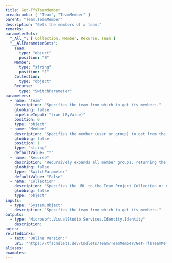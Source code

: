 ```yaml
---
title: Get-TfsTeamMember
breadcrumbs: [ "Team", "TeamMember" ]
parent: "Team.TeamMember"
description: "Gets the members of a team."
remarks: 
parameterSets: 
  "_All_": [ Collection, Member, Recurse, Team ] 
  "__AllParameterSets":  
    Team: 
      type: "object"  
      position: "0"  
    Member: 
      type: "string"  
      position: "1"  
    Collection: 
      type: "object"  
    Recurse: 
      type: "SwitchParameter" 
parameters: 
  - name: "Team" 
    description: "Specifies the team from which to get its members." 
    globbing: false 
    pipelineInput: "true (ByValue)" 
    position: 0 
    type: "object" 
  - name: "Member" 
    description: "Specifies the member (user or group) to get from the given team. Wildcards are supported. When omitted, all team members are returned." 
    globbing: false 
    position: 1 
    type: "string" 
    defaultValue: "*" 
  - name: "Recurse" 
    description: "Recursively expands all member groups, returning the users and/or groups contained in them" 
    globbing: false 
    type: "SwitchParameter" 
    defaultValue: "False" 
  - name: "Collection" 
    description: "Specifies the URL to the Team Project Collection or Azure DevOps Organization to connect to, a TfsTeamProjectCollection object (Windows PowerShell only), or a VssConnection object. You can also connect to an Azure DevOps Services organizations by simply providing its name instead of the full URL. For more details, see the Get-TfsTeamProjectCollection cmdlet. When omitted, it defaults to the connection set by Connect-TfsTeamProjectCollection (if any)." 
    globbing: false 
    type: "object"
inputs: 
  - type: "System.Object" 
    description: "Specifies the team from which to get its members."
outputs: 
  - type: "Microsoft.VisualStudio.Services.Identity.Identity" 
    description: 
notes: 
relatedLinks: 
  - text: "Online Version:" 
    uri: "https://tfscmdlets.dev/Cmdlets/Team/TeamMember/Get-TfsTeamMember"
aliases: 
examples: 
---
```

